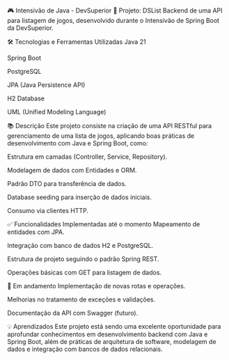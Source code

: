 🎮 Intensivão de Java - DevSuperior
🚀 Projeto: DSList
Backend de uma API para listagem de jogos, desenvolvido durante o Intensivão de Spring Boot da DevSuperior.

🛠️ Tecnologias e Ferramentas Utilizadas
Java 21

Spring Boot

PostgreSQL

JPA (Java Persistence API)

H2 Database

UML (Unified Modeling Language)

📚 Descrição
Este projeto consiste na criação de uma API RESTful para gerenciamento de uma lista de jogos, aplicando boas práticas de desenvolvimento com Java e Spring Boot, como:

Estrutura em camadas (Controller, Service, Repository).

Modelagem de dados com Entidades e ORM.

Padrão DTO para transferência de dados.

Database seeding para inserção de dados iniciais.

Consumo via clientes HTTP.

✅ Funcionalidades Implementadas até o momento
Mapeamento de entidades com JPA.

Integração com banco de dados H2 e PostgreSQL.

Estrutura de projeto seguindo o padrão Spring REST.

Operações básicas com GET para listagem de dados.

🚧 Em andamento
Implementação de novas rotas e operações.

Melhorias no tratamento de exceções e validações.

Documentação da API com Swagger (futuro).

💡 Aprendizados
Este projeto está sendo uma excelente oportunidade para aprofundar conhecimentos em desenvolvimento backend com Java e Spring Boot, além de práticas de arquitetura de software, modelagem de dados e integração com bancos de dados relacionais.
